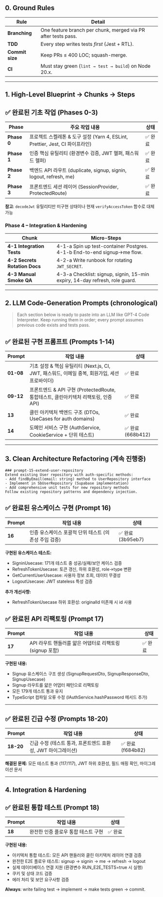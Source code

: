 ## 0. Ground Rules

| Rule            | Detail                                                        |
| --------------- | ------------------------------------------------------------- |
| **Branching**   | One feature branch per chunk, merged via PR after tests pass. |
| **TDD**         | Every step writes tests _first_ (Jest + RTL).                 |
| **Commit size** | Keep PRs ≤ 400 LOC; squash-merge.                             |
| **CI**          | Must stay green (`lint → test → build`) on Node 20.x.         |

---

## 1. High-Level Blueprint → Chunks → Steps

## ✅ 완료된 기초 작업 (Phases 0-3)

| Phase       | 주요 작업 내용                                                                | 상태    |
| ----------- | ----------------------------------------------------------------------------- | ------- |
| **Phase 0** | 프로젝트 스켈레톤 & 도구 설정 (Yarn 4, ESLint, Prettier, Jest, CI 파이프라인) | ✅ 완료 |
| **Phase 1** | 인증 핵심 유틸리티 (환경변수 검증, JWT 헬퍼, 패스워드 헬퍼)                   | ✅ 완료 |
| **Phase 2** | 백엔드 API 라우트 (duplicate, signup, signin, logout, refresh, me)            | ✅ 완료 |
| **Phase 3** | 프론트엔드 세션 레이어 (SessionProvider, ProtectedRoute)                      | ✅ 완료 |

**참고**: `decodeJwt` 유틸리티만 미구현 상태이나 현재 `verifyAccessToken` 함수로 대체 가능

### Phase 4 – Integration & Hardening

| Chunk                         | Micro-Steps                                                                 |
| ----------------------------- | --------------------------------------------------------------------------- |
| **4-1 Integration Tests**     | 4-1-a Spin up test-container Postgres.<br>4-1-b End-to-end signup→me flow.  |
| **4-2 Secrets Rotation Docs** | 4-2-a Write runbook for rotating `JWT_SECRET`.                              |
| **4-3 Manual Smoke QA**       | 4-3-a Checklist: signup, signin, 15-min expiry, 14-day refresh, role guard. |

---

## 2. LLM Code-Generation Prompts (chronological)

> Each section below is ready to paste into an LLM like GPT-4 Code Interpreter.
> Keep running them in order; every prompt assumes previous code exists and tests pass.

## ✅ 완료된 구현 프롬프트 (Prompts 1-14)

| Prompt    | 작업 내용                                                                                      | 상태              |
| --------- | ---------------------------------------------------------------------------------------------- | ----------------- |
| **01-08** | 기초 설정 & 핵심 유틸리티 (Next.js, CI, JWT, 패스워드, 이메일 중복, 회원가입, 세션 프로바이더) | ✅ 완료           |
| **09-12** | 프론트엔드 & API 구현 (ProtectedRoute, 통합테스트, 클린아키텍처 리팩토링, 인증 API)            | ✅ 완료           |
| **13**    | 클린 아키텍처 백엔드 구조 (DTOs, UseCases for auth domains)                                    | ✅ 완료           |
| **14**    | 도메인 서비스 구현 (AuthService, CookieService + 단위 테스트)                                  | ✅ 완료 (668b412) |

---

## 3. Clean Architecture Refactoring (계속 진행중)

```text
### prompt-15-extend-user-repository
Extend existing User repository with auth-specific methods:
- Add findByEmail(email: string) method to UserRepository interface
- Implement in SbUserRepository (Supabase implementation)
- Add comprehensive unit tests for new repository methods
Follow existing repository patterns and dependency injection.
```

## ✅ 완료된 유스케이스 구현 (Prompt 16)

| Prompt | 작업 내용                                             | 상태              |
| ------ | ----------------------------------------------------- | ----------------- |
| **16** | 인증 유스케이스 포괄적 단위 테스트 (의존성 주입 검증) | ✅ 완료 (3b95eb7) |

**구현된 유스케이스 테스트:**

- SigninUsecase: 171개 테스트 중 성공/실패/보안 케이스 검증
- RefreshTokenUsecase: 토큰 갱신, 하위 호환성, role→type 변환
- GetCurrentUserUsecase: 사용자 정보 조회, 데이터 무결성
- LogoutUsecase: JWT stateless 특성 검증

**추가 개선사항:**

- RefreshTokenUsecase 하위 호환성: originalId 미존재 시 id 사용

## ✅ 완료된 API 리팩토링 (Prompt 17)

| Prompt | 작업 내용                                                | 상태    |
| ------ | -------------------------------------------------------- | ------- |
| **17** | API 라우트 핸들러를 얇은 어댑터로 리팩토링 (signup 포함) | ✅ 완료 |

**구현된 내용:**

- Signup 유스케이스 구조 생성 (SignupRequestDto, SignupResponseDto, SignupUsecase)
- Signup 라우트를 얇은 어댑터 패턴으로 리팩토링
- 모든 179개 테스트 통과 유지
- TypeScript 컴파일 오류 수정 (IAuthService.hashPassword 메서드 추가)

---

## ✅ 완료된 긴급 수정 (Prompts 18-20)

| Prompt    | 작업 내용                                                    | 상태              |
| --------- | ------------------------------------------------------------ | ----------------- |
| **18-20** | 긴급 수정 (테스트 통과, 프론트엔드 호환성, JWT 마이그레이션) | ✅ 완료 (f684b82) |

**해결된 문제:** 모든 테스트 통과 (117/117), JWT 하위 호환성, 필드 매핑 확인, 마이그레이션 문서

---

## 4. Integration & Hardening

## ✅ 완료된 통합 테스트 (Prompt 18)

| Prompt | 작업 내용                           | 상태    |
| ------ | ----------------------------------- | ------- |
| **18** | 완전한 인증 플로우 통합 테스트 구현 | ✅ 완료 |

**구현된 내용:**

- 아키텍처 통합 테스트: 모든 API 핸들러와 클린 아키텍처 레이어 연결 검증
- 완전한 E2E 플로우 테스트: signup → signin → me → refresh → logout
- 실제 데이터베이스 연결 지원 (환경변수 RUN_E2E_TESTS=true 시 실행)
- 쿠키 및 상태 코드 검증
- 에러 처리 및 보안 요구사항 검증

**Always**: write failing test → implement → make tests green → commit.
